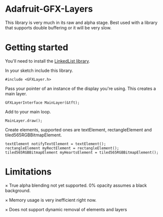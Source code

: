 # Adafruit-GFX-Layers
This library is very much in its raw and alpha stage. Best used with a library that supports double buffering or it will be very slow.

# Getting started

You'll need to install the [LinkedList library](https://github.com/ivanseidel/LinkedList).

In your sketch include this library.

`#include <GFXLayer.h>`

Pass your pointer of an instance of the display you're using. This creates a main layer.

`GFXLayerInterface MainLayer(&tft);`

Add to your main loop.

`MainLayer.draw();`

Create elements, supported ones are textElement, rectangleElement and tiled565RGBBitmapElement.

```
textElement notifyTextElement = textElement();
rectangleElement myRectElement = rectangleElement();
tiled565RGBBitmapElement myHeartsElement = tiled565RGBBitmapElement();
```

# Limitations
× True alpha blending not yet supported. 0% opacity assumes a black background.

× Memory usage is very inefficient right now.

× Does not support dynamic removal of elements and layers
